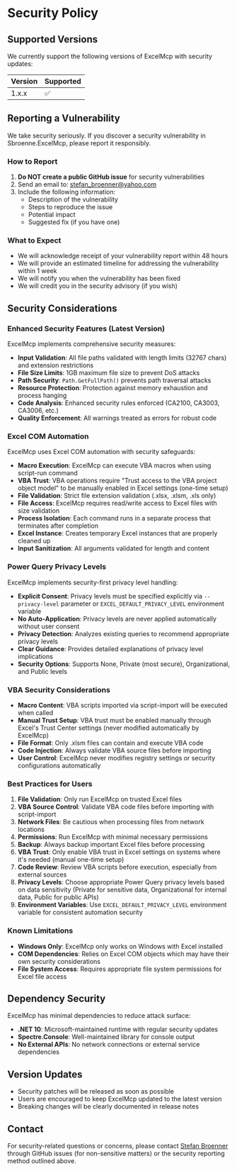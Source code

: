 # Security Policy

## Supported Versions

We currently support the following versions of ExcelMcp with security updates:

| Version | Supported          |
| ------- | ------------------ |
| 1.x.x   | :white_check_mark: |

## Reporting a Vulnerability

We take security seriously. If you discover a security vulnerability in Sbroenne.ExcelMcp, please report it responsibly.

### How to Report

1. **Do NOT create a public GitHub issue** for security vulnerabilities
2. Send an email to: [stefan_broenner@yahoo.com](mailto:stefan_broenner@yahoo.com)
3. Include the following information:
   - Description of the vulnerability
   - Steps to reproduce the issue
   - Potential impact
   - Suggested fix (if you have one)

### What to Expect

- We will acknowledge receipt of your vulnerability report within 48 hours
- We will provide an estimated timeline for addressing the vulnerability within 1 week
- We will notify you when the vulnerability has been fixed
- We will credit you in the security advisory (if you wish)

## Security Considerations

### Enhanced Security Features (Latest Version)

ExcelMcp implements comprehensive security measures:

- **Input Validation**: All file paths validated with length limits (32767 chars) and extension restrictions
- **File Size Limits**: 1GB maximum file size to prevent DoS attacks  
- **Path Security**: `Path.GetFullPath()` prevents path traversal attacks
- **Resource Protection**: Protection against memory exhaustion and process hanging
- **Code Analysis**: Enhanced security rules enforced (CA2100, CA3003, CA3006, etc.)
- **Quality Enforcement**: All warnings treated as errors for robust code

### Excel COM Automation

ExcelMcp uses Excel COM automation with security safeguards:

- **Macro Execution**: ExcelMcp can execute VBA macros when using script-run command
- **VBA Trust**: VBA operations require "Trust access to the VBA project object model" to be manually enabled in Excel settings (one-time setup)
- **File Validation**: Strict file extension validation (.xlsx, .xlsm, .xls only)
- **File Access**: ExcelMcp requires read/write access to Excel files with size validation
- **Process Isolation**: Each command runs in a separate process that terminates after completion
- **Excel Instance**: Creates temporary Excel instances that are properly cleaned up
- **Input Sanitization**: All arguments validated for length and content

### Power Query Privacy Levels

ExcelMcp implements security-first privacy level handling:

- **Explicit Consent**: Privacy levels must be specified explicitly via `--privacy-level` parameter or `EXCEL_DEFAULT_PRIVACY_LEVEL` environment variable
- **No Auto-Application**: Privacy levels are never applied automatically without user consent
- **Privacy Detection**: Analyzes existing queries to recommend appropriate privacy levels
- **Clear Guidance**: Provides detailed explanations of privacy level implications
- **Security Options**: Supports None, Private (most secure), Organizational, and Public levels

### VBA Security Considerations

- **Macro Content**: VBA scripts imported via script-import will be executed when called
- **Manual Trust Setup**: VBA trust must be enabled manually through Excel's Trust Center settings (never modified automatically by ExcelMcp)
- **File Format**: Only .xlsm files can contain and execute VBA code
- **Code Injection**: Always validate VBA source files before importing
- **User Control**: ExcelMcp never modifies registry settings or security configurations automatically

### Best Practices for Users

1. **File Validation**: Only run ExcelMcp on trusted Excel files
2. **VBA Source Control**: Validate VBA code files before importing with script-import
3. **Network Files**: Be cautious when processing files from network locations
4. **Permissions**: Run ExcelMcp with minimal necessary permissions
5. **Backup**: Always backup important Excel files before processing
6. **VBA Trust**: Only enable VBA trust in Excel settings on systems where it's needed (manual one-time setup)
7. **Code Review**: Review VBA scripts before execution, especially from external sources
8. **Privacy Levels**: Choose appropriate Power Query privacy levels based on data sensitivity (Private for sensitive data, Organizational for internal data, Public for public APIs)
9. **Environment Variables**: Use `EXCEL_DEFAULT_PRIVACY_LEVEL` environment variable for consistent automation security

### Known Limitations

- **Windows Only**: ExcelMcp only works on Windows with Excel installed
- **COM Dependencies**: Relies on Excel COM objects which may have their own security considerations
- **File System Access**: Requires appropriate file system permissions for Excel file access

## Dependency Security

ExcelMcp has minimal dependencies to reduce attack surface:

- **.NET 10**: Microsoft-maintained runtime with regular security updates
- **Spectre.Console**: Well-maintained library for console output
- **No External APIs**: No network connections or external service dependencies

## Version Updates

- Security patches will be released as soon as possible
- Users are encouraged to keep ExcelMcp updated to the latest version
- Breaking changes will be clearly documented in release notes

## Contact

For security-related questions or concerns, please contact [Stefan Broenner](mailto:stefan_broenner@yahoo.com) through GitHub issues (for non-sensitive matters) or the security reporting method outlined above.
